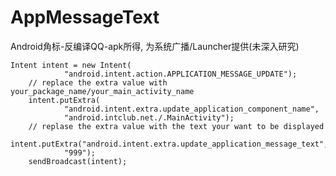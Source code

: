 AppMessageText
==============

Android角标-反编译QQ-apk所得, 为系统广播/Launcher提供(未深入研究)



  
    Intent intent = new Intent(
				"android.intent.action.APPLICATION_MESSAGE_UPDATE");
		// replace the extra value with your_package_name/your_main_activity_name
		intent.putExtra(
				"android.intent.extra.update_application_component_name",
				"android.intclub.net./.MainActivity");
		// replase the extra value with the text your want to be displayed
		intent.putExtra("android.intent.extra.update_application_message_text",
				"999");
		sendBroadcast(intent);
